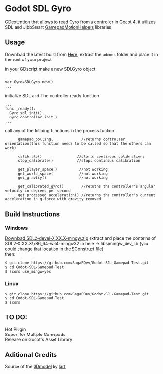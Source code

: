 # Godot SDL Gyro
GDextention that allows to read Gyro from a controller in Godot 4, it utilizes SDL and JibbSmart [GamepadMotionHelpers](https://github.com/JibbSmart/GamepadMotionHelpers) libraries
## Usage
Download the latest build from [Here](https://github.com/SagaPDev/Godot-SDL-Gyro/releases/latest/download/godot-sdl-gyro-addon.zip), extract the `addons` folder and place it in the root of your project

in your GDscript make a new SDLGyro object
~~~
...
var Gyro=SDLGyro.new()
...
~~~
initialize SDL and The controller ready function
~~~
...
func _ready():
  Gyro.sdl_init()
  Gyro.controller_init()
...
~~~
call  any of the folloing functions in the process fuction
~~~
      gamepad_polling()            //returns controller orientation(this function needs to be called so that the others can work)

      calibrate()                //starts continous calibrations
      stop_calibrate()           //stops continius calibration
     
      get_player_space()          //not working
      get_world_space()           //not working
      get_gravity()               //not working
  
      get_calibrated_gyro()        //retutns the controller's angular velocity in degrees per second
      get_processed_acceleration() //returns the controller's current acceleration in g-force with gravity removed
~~~
## Build Instructions
### Windows  
[Download SDL2-devel-X.XX.X-mingw.zip](https://github.com/libsdl-org/SDL/releases/latest)
extract and place the contetns of SDL2-X.XX.X\x86_64-w64-mingw32 in here -> libs/mingw_dev_lib (you could change that location in the SConstruct file)   
then:
~~~
$ git clone https://github.com/SagaPDev/Godot-SDL-Gamepad-Test.git
$ cd Godot-SDL-Gamepad-Test
$ scons use_mingw=yes
~~~
### Linux  
~~~
$ git clone https://github.com/SagaPDev/Godot-SDL-Gamepad-Test.git
$ cd Godot-SDL-Gamepad-Test
$ scons
~~~
## TO DO:  
Hot Plugin   
Suport for Multiple Gamepads   
Release on Godot's Asset Library   
## Aditional Credits
Source of the [3Dmodel](https://sketchfab.com/3d-models/ps4-controller-from-3d-controller-overlay-d8569dc4e3af46a4b137f2926423f195) by [larf](https://sketchfab.com/larf)
